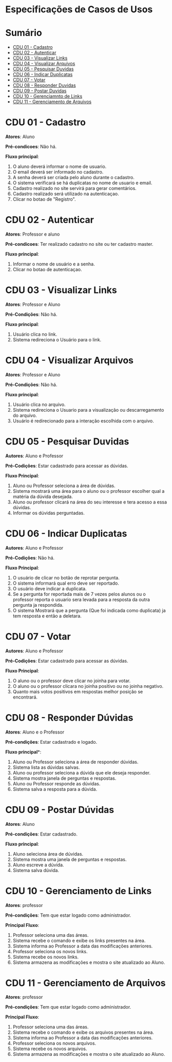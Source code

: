 # Especificações de Casos de Usos

# Sumário
- [CDU 01 - Cadastro](#cdu-01---cadastro)
- [CDU 02 - Autenticar](#cdu-02---autenticar)
- [CDU 03 - Visualizar Links](#cdu-03---visualizar-links)
- [CDU 04 - Visualizar Arquivos](#cdu-04---visualizar-arquivos)
- [CDU 05 - Pesquisar Duvidas](#cdu-05---pesquisar-duvidas)
- [CDU 06 - Indicar Duplicatas](#cdu-06---indicar-duplicatas)
- [CDU 07 - Votar](#cdu-07---votar)
- [CDU 08 - Responder Duvidas](#cdu-08---responder-dúvidas)
- [CDU 09 - Postar Duvidas](#cdu-09---postar-dúvidas)
- [CDU 10 - Gerenciamnto de Links](#cdu-10---gerenciamento-de-links)
- [CDU 11 - Gerenciamento de Arquivos](#cdu-11---gerenciamento-de-arquivos)


# CDU 01 - Cadastro

**Atores**: Aluno

**Pré-condicoes**: Não há.

**Fluxo principal**:

  1. O aluno deverá informar o nome de usuario.
  2. O email deverá ser informado no cadastro.
  3. A senha deverá ser criada pelo aluno durante o cadastro.
  4. O sistema verificará se há duplicatas no nome de usuario e email.
  5. Cadastro realizado no site servirá para gerar comentários.
  6. Cadastro realizado será utilizado na autenticaçao.
  7. Clicar no botao de "Registro".


# CDU 02 - Autenticar

**Atores**: Professor e aluno

**Pré-condicoes**: Ter realizado cadastro no site ou ter cadastro master.

**Fluxo principal**:

  1. Informar o nome de usuário e a senha.
  2. Clicar no botao de autenticaçao.

# CDU 03 - Visualizar Links
  **Atores**: Professor e Aluno

   **Pré-Condições**: Não há.

   **Fluxo principal**:

   1. Usuário clica no link.
   2. Sistema redireciona o Usuário para o link.
   
# CDU 04 - Visualizar Arquivos

**Atores**: Professor e Aluno

**Pré-Condições**: Não há.

**Fluxo principal**:

  1. Usuário clica no arquivo.
  2. Sistema redireciona o Usuario para a visualização ou descarregamento do arquivo.
  3. Usuário é redirecionado para a interação escolhida com o arquivo.

# CDU 05 - Pesquisar Duvidas

 **Autores**: Aluno e Professor

 **Pré-Codições**: Estar cadastrado para acessar as dúvidas.

 **Fluxo Principal**:

   1. Aluno ou Professor seleciona a área de  dúvidas.
   2. Sistema mostrará uma área para o aluno ou o professor escolher qual a matéria da dúvida desejada.
   3. Aluno ou professor clicará na área do seu interesse e tera acesso a essa dúvidas.
   4. Informar os dúvidas perguntadas.

# CDU 06 - Indicar Duplicatas

 **Autores**: Aluno e Professor

 **Pré-Codições**: Não há.

 **Fluxo Principal**:

   1. O usuário de clicar no botão de reprotar pergunta.
   2. O sistema informará qual erro deve ser reportado.
   3. O usuário deve indicar a duplicata.
   4. Se a pergunta for reportada mais de 7 vezes pelos alunos ou o professor reporta o usuario sera levada para a resposta da outra           pergunta ja respondida.
   5. O sistema Mostrará que a pergunta (Que foi indicada como duplicata) ja tem resposta e então a deletara.

# CDU 07 - Votar

**Autores**: Aluno e Professor

**Pré-Codições**: Estar cadastrado para acessar as dúvidas.

**Fluxo Principal**:

   1. O aluno ou o professor deve clicar no joinha para votar.
   2. O aluno ou o professor clicara no joinha positivo ou no joinha negativo.
   3. Quanto mais votos positivos em respostas melhor posição se encontrará.

# CDU 08 - Responder Dúvidas

**Atores**: Aluno e o Professor

**Pré-condições**: Estar cadastrado e logado.

**Fluxo principal***:

 1. Aluno ou Professor seleciona a área de responder dúvidas.
 2. Sistema lista as dúvidas salvas.
 3. Aluno ou professor seleciona a dúvida que ele deseja responder.
 4. Sistema mostra janela de perguntas e respostas.
 5. Aluno ou Professor responde as dúvidas.
 6. Sistema salva a resposta para a dúvida.


# CDU 09 - Postar Dúvidas

**Atores**: Aluno

**Pré-condições**: Estar cadastrado.

**Fluxo principal**:

1. Aluno seleciona área de dúvidas.
2. Sistema mostra uma janela de perguntas e respostas.
3. Aluno escreve a dúvida.
4. Sistema salva dúvida.

# CDU 10 - Gerenciamento de Links

**Atores**: professor

**Pré-condições**: Tem que estar logado como administrador.

**Principal Fluxo**:

  1. Professor seleciona uma das áreas.
  2. Sistema recebe o comando e exibe os links presentes na área.
  3. Sistema informa ao Professor a data das modificações anteriores.
  4. Professor seleciona os novos links.
  5. Sistema recebe os novos links.
  6. Sistema armazena as modificações e mostra o site atualizado ao Aluno.

# CDU 11 - Gerenciamento de Arquivos

**Atores**: professor

**Pré-condições**: Tem que estar logado como administrador.

**Principal Fluxo**:

 1. Professor seleciona uma das áreas.
 2. Sistema recebe o comando e exibe os arquivos presentes na área.
 3. Sistema informa ao Professor a data das modificações anteriores.
 4. Professor seleciona os novos arquivos.
 5. Sistema recebe os novos arquivos.
 6. Sistema armazena as modificações e mostra o site atualizado ao Aluno.
